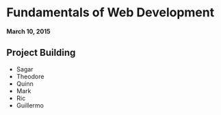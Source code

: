 # Fundamentals of Web Development

**March 10, 2015**

## Project Building

- Sagar
- Theodore
- Quinn
- Mark
- Ric
- Guillermo
